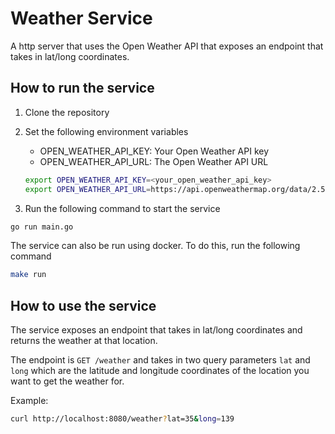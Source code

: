 # Weather Service

A http server that uses the Open Weather API that exposes an endpoint that takes in lat/long
coordinates.

## How to run the service

1. Clone the repository
2. Set the following environment variables
    - OPEN_WEATHER_API_KEY: Your Open Weather API key
    - OPEN_WEATHER_API_URL: The Open Weather API URL

    ```bash
    export OPEN_WEATHER_API_KEY=<your_open_weather_api_key>
    export OPEN_WEATHER_API_URL=https://api.openweathermap.org/data/2.5/weather
    ```

3. Run the following command to start the service

```bash
go run main.go
```

The service can also be run using docker. To do this, run the following command

```bash
make run
```

## How to use the service

The service exposes an endpoint that takes in lat/long coordinates and returns the weather at that
location.

The endpoint is `GET /weather` and takes in two query parameters `lat` and `long` which are the
latitude and longitude coordinates of the location you want to get the weather for.

Example:

```bash
curl http://localhost:8080/weather?lat=35&long=139
```
